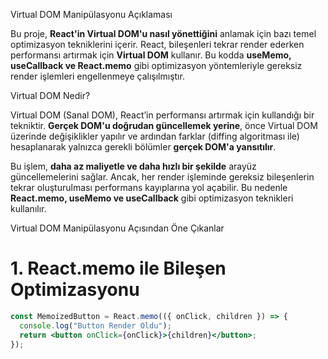  Virtual DOM Manipülasyonu Açıklaması  

Bu proje, **React'in Virtual DOM'u nasıl yönettiğini** anlamak için bazı temel optimizasyon tekniklerini içerir. React, bileşenleri tekrar render ederken performansı artırmak için **Virtual DOM** kullanır. Bu kodda **useMemo, useCallback ve React.memo** gibi optimizasyon yöntemleriyle gereksiz render işlemleri engellenmeye çalışılmıştır.  

Virtual DOM Nedir?  

Virtual DOM (Sanal DOM), React’in performansı artırmak için kullandığı bir tekniktir. **Gerçek DOM'u doğrudan güncellemek yerine**, önce Virtual DOM üzerinde değişiklikler yapılır ve ardından farklar (diffing algoritması ile) hesaplanarak yalnızca gerekli bölümler **gerçek DOM'a yansıtılır**.  

Bu işlem, **daha az maliyetle ve daha hızlı bir şekilde** arayüz güncellemelerini sağlar. Ancak, her render işleminde gereksiz bileşenlerin tekrar oluşturulması performans kayıplarına yol açabilir. Bu nedenle **React.memo, useMemo ve useCallback** gibi optimizasyon teknikleri kullanılır.  



Virtual DOM Manipülasyonu Açısından Öne Çıkanlar  

# 1. React.memo ile Bileşen Optimizasyonu  

```jsx
const MemoizedButton = React.memo(({ onClick, children }) => {
  console.log("Button Render Oldu");
  return <button onClick={onClick}>{children}</button>;
});
